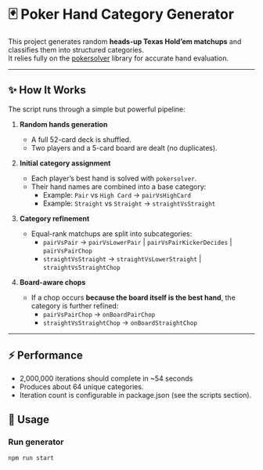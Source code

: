 # 🃏 Poker Hand Category Generator

This project generates random **heads-up Texas Hold’em matchups** and classifies them into structured categories.  
It relies fully on the [pokersolver](https://www.npmjs.com/package/pokersolver) library for accurate hand evaluation.  

---

## ✨ How It Works

The script runs through a simple but powerful pipeline:

1. **Random hands generation**  
   - A full 52-card deck is shuffled.  
   - Two players and a 5-card board are dealt (no duplicates).  

2. **Initial category assignment**  
   - Each player’s best hand is solved with `pokersolver`.  
   - Their hand names are combined into a base category:  
     - Example: `Pair` vs `High Card` → `pairVsHighCard`  
     - Example: `Straight` vs `Straight` → `straightVsStraight`  

3. **Category refinement**  
   - Equal-rank matchups are split into subcategories:  
     - `pairVsPair` → `pairVsLowerPair` | `pairVsPairKickerDecides` | `pairVsPairChop`  
     - `straightVsStraight` → `straightVsLowerStraight` | `straightVsStraightChop`  

4. **Board-aware chops**  
   - If a chop occurs **because the board itself is the best hand**, the category is further refined:  
     - `pairVsPairChop` → `onBoardPairChop`  
     - `straightVsStraightChop` → `onBoardStraightChop`  

---

## ⚡ Performance

- 2,000,000 iterations should complete in ~54 seconds
- Produces about 64 unique categories.
- Iteration count is configurable in package.json (see the scripts section).

## 🚀 Usage

### Run generator

```bash
npm run start
```